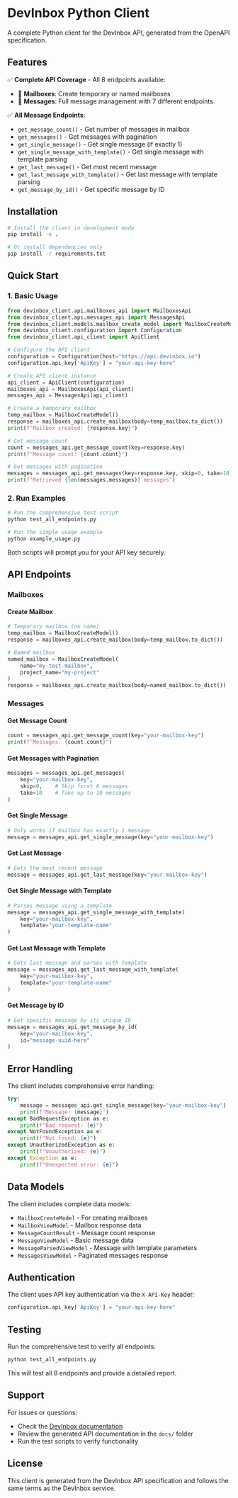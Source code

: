 # DevInbox Python Client

A complete Python client for the DevInbox API, generated from the OpenAPI specification.

## Features

✅ **Complete API Coverage** - All 8 endpoints available:
- 📧 **Mailboxes**: Create temporary or named mailboxes
- 📨 **Messages**: Full message management with 7 different endpoints

✅ **All Message Endpoints**:
- `get_message_count()` - Get number of messages in mailbox
- `get_messages()` - Get messages with pagination
- `get_single_message()` - Get single message (if exactly 1)
- `get_single_message_with_template()` - Get single message with template parsing
- `get_last_message()` - Get most recent message
- `get_last_message_with_template()` - Get last message with template parsing
- `get_message_by_id()` - Get specific message by ID

## Installation

```bash
# Install the client in development mode
pip install -e .

# Or install dependencies only
pip install -r requirements.txt
```

## Quick Start

### 1. Basic Usage

```python
from devinbox_client.api.mailboxes_api import MailboxesApi
from devinbox_client.api.messages_api import MessagesApi
from devinbox_client.models.mailbox_create_model import MailboxCreateModel
from devinbox_client.configuration import Configuration
from devinbox_client.api_client import ApiClient

# Configure the API client
configuration = Configuration(host="https://api.devinbox.io")
configuration.api_key['ApiKey'] = "your-api-key-here"

# Create API client instance
api_client = ApiClient(configuration)
mailboxes_api = MailboxesApi(api_client)
messages_api = MessagesApi(api_client)

# Create a temporary mailbox
temp_mailbox = MailboxCreateModel()
response = mailboxes_api.create_mailbox(body=temp_mailbox.to_dict())
print(f"Mailbox created: {response.key}")

# Get message count
count = messages_api.get_message_count(key=response.key)
print(f"Message count: {count.count}")

# Get messages with pagination
messages = messages_api.get_messages(key=response.key, skip=0, take=10)
print(f"Retrieved {len(messages.messages)} messages")
```

### 2. Run Examples

```bash
# Run the comprehensive test script
python test_all_endpoints.py

# Run the simple usage example
python example_usage.py
```

Both scripts will prompt you for your API key securely.

## API Endpoints

### Mailboxes

#### Create Mailbox
```python
# Temporary mailbox (no name)
temp_mailbox = MailboxCreateModel()
response = mailboxes_api.create_mailbox(body=temp_mailbox.to_dict())

# Named mailbox
named_mailbox = MailboxCreateModel(
    name="my-test-mailbox",
    project_name="my-project"
)
response = mailboxes_api.create_mailbox(body=named_mailbox.to_dict())
```

### Messages

#### Get Message Count
```python
count = messages_api.get_message_count(key="your-mailbox-key")
print(f"Messages: {count.count}")
```

#### Get Messages with Pagination
```python
messages = messages_api.get_messages(
    key="your-mailbox-key",
    skip=0,    # Skip first 0 messages
    take=10    # Take up to 10 messages
)
```

#### Get Single Message
```python
# Only works if mailbox has exactly 1 message
message = messages_api.get_single_message(key="your-mailbox-key")
```

#### Get Last Message
```python
# Gets the most recent message
message = messages_api.get_last_message(key="your-mailbox-key")
```

#### Get Single Message with Template
```python
# Parses message using a template
message = messages_api.get_single_message_with_template(
    key="your-mailbox-key",
    template="your-template-name"
)
```

#### Get Last Message with Template
```python
# Gets last message and parses with template
message = messages_api.get_last_message_with_template(
    key="your-mailbox-key",
    template="your-template-name"
)
```

#### Get Message by ID
```python
# Get specific message by its unique ID
message = messages_api.get_message_by_id(
    key="your-mailbox-key",
    id="message-uuid-here"
)
```

## Error Handling

The client includes comprehensive error handling:

```python
try:
    message = messages_api.get_single_message(key="your-mailbox-key")
    print(f"Message: {message}")
except BadRequestException as e:
    print(f"Bad request: {e}")
except NotFoundException as e:
    print(f"Not found: {e}")
except UnauthorizedException as e:
    print(f"Unauthorized: {e}")
except Exception as e:
    print(f"Unexpected error: {e}")
```

## Data Models

The client includes complete data models:

- `MailboxCreateModel` - For creating mailboxes
- `MailboxViewModel` - Mailbox response data
- `MessageCountResult` - Message count response
- `MessageViewModel` - Basic message data
- `MessageParsedViewModel` - Message with template parameters
- `MessagesViewModel` - Paginated messages response

## Authentication

The client uses API key authentication via the `X-API-Key` header:

```python
configuration.api_key['ApiKey'] = "your-api-key-here"
```

## Testing

Run the comprehensive test to verify all endpoints:

```bash
python test_all_endpoints.py
```

This will test all 8 endpoints and provide a detailed report.

## Support

For issues or questions:
- Check the [DevInbox documentation](https://devinbox.io)
- Review the generated API documentation in the `docs/` folder
- Run the test scripts to verify functionality

## License

This client is generated from the DevInbox API specification and follows the same terms as the DevInbox service.
